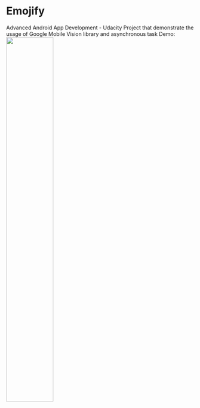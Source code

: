 # Emojify
Advanced Android App Development - Udacity
Project that demonstrate the usage of Google Mobile Vision library and asynchronous task
Demo:
[<img src="http://i3.ytimg.com/vi/aYikwUdcfXU/hqdefault.jpg" width="50%">](https://youtu.be/aYikwUdcfXU)
